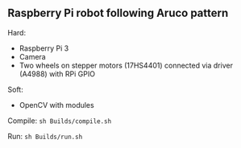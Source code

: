 ## Raspberry Pi robot following Aruco pattern
Hard:
- Raspberry Pi 3
- Camera
- Two wheels on stepper motors (17HS4401) connected via driver (A4988) with RPi GPIO

Soft:
- OpenCV with modules

Compile: `sh Builds/compile.sh`

Run: `sh Builds/run.sh`

